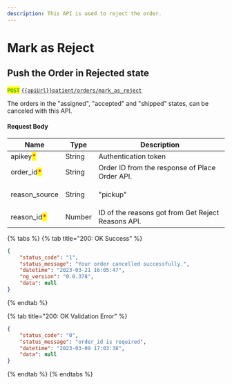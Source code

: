 ```yaml
---
description: This API is used to reject the order.
---
```


# Mark as Reject

## Push the Order in Rejected state

<mark style="color:green;">`POST`</mark> [`{{apiUrl}}patient/orders/mark_as_reject`](https://api.evitalrx.in/v1/patient/orders/mark_as_reject)

The orders in the "assigned", "accepted" and "shipped" states, can be canceled with this API.

#### Request Body

| Name                                         | Type   | Description                                                                                  |
| -------------------------------------------- | ------ | -------------------------------------------------------------------------------------------- |
| apikey<mark style="color:red;">\*</mark>     | String | Authentication token                                                                         |
| order\_id<mark style="color:red;">\*</mark>  | String | Order ID from the response of Place Order API.                                               |
| reason\_source                               | String | <p>"pickup" | "delivery"</p><p>Default: "pickup"</p><p>pass order is pickup or delivery.</p> |
| reason\_id<mark style="color:red;">\*</mark> | Number | ID of the reasons got from Get Reject Reasons API.                                           |

{% tabs %}
{% tab title="200: OK Success" %}
```json
{
    "status_code": "1",
    "status_message": "Your order cancelled successfully.",
    "datetime": "2023-03-21 16:05:47",
    "ng_version": "0.0.378",
    "data": null
}
```
{% endtab %}

{% tab title="200: OK Validation Error" %}
```json
{
    "status_code": "0",
    "status_message": "order_id is required",
    "datetime": "2023-03-09 17:03:38",
    "data": null
}
```
{% endtab %}
{% endtabs %}
